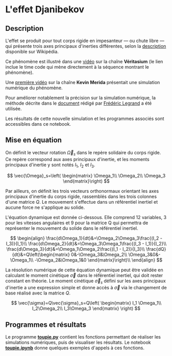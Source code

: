 # L'effet Djanibekov

## Description

L'effet se produit pour tout corps rigide en impesanteur — ou chute libre — qui présente trois axes principaux d'inerties différentes, selon la [description](https://fr.wikipedia.org/wiki/Effet_Djanibekov) disponible sur Wikipédia.

Ce phénomène est illustré dans une [vidéo](https://www.youtube.com/watch?v=SAQ-iIJkLzA&t=277s) sur la chaîne **Véritasium** (le lien inclue le time code qui mène directement à la séquence montrant le phénomène).

Une [première vidéo](https://www.youtube.com/watch?v=BzJsEE4yTJw) sur la chaîne **Kevin Merida** présentait une simulation numérique du phénomène.


Pour améliorer notablement la précision sur la simulation numérique, la méthode décrite dans le [document](https://www.f-legrand.fr/scidoc/srcdoc/sciphys/meca/solide/solide-pdf.pdf) rédigé par [Frédéric Legrand](https://www.f-legrand.fr/scidoc/) a été utilisée.

Les résultats de cette nouvelle simulation et les programmes associés sont accessibles dans ce notebook.

## Mise en équation

On définit le vecteur rotation $\vec{\Omega}_s$ dans le repère solidaire du corps rigide. Ce repère correspond aux axes principaux d'inertie, et les moments principaux d'inertie y sont notés $I_1$, $I_2$ et $I_3$.

$$
\vec{\Omega}_s=\left(
\begin{matrix}
\Omega_1\\
\Omega_2\\
\Omega_3
\end{matrix}\right)
$$

Par ailleurs, on définit les trois vecteurs orthonormaux orientant les axes principaux d'inertie du corps rigide, rassemblés dans les trois colonnes d'une matrice $Q$. Le mouvement s'effectue dans un référentiel inertiel et aucune force ne s'applique au solide.

L'équation dynamique est donnée ci-dessous. Elle comprend 12 variables, 3 pour les vitesses angulaires et 9 pour la matrice Q qui permettra de représenter le mouvement du solide dans le référentiel inertiel.

$$
\begin{align}
\frac{d\Omega_1}{dt}&=\Omega_2\Omega_3\frac{(I_2 - I_3)}{I_1}\\
\frac{d\Omega_2}{dt}&=\Omega_3\Omega_1\frac{(I_3 - I_1)}{I_2}\\
\frac{d\Omega_3}{dt}&=\Omega_1\Omega_2\frac{(I_1 - I_2)}{I_3}\\
\frac{dQ}{dt}&=Q\left(\begin{matrix}
0&-\Omega_3&\Omega_2\\
\Omega_3&0&-\Omega_1\\
-\Omega_2&\Omega_1&0
\end{matrix}\right)\\
\end{align}
$$

La résolution numérique de cette équation dynamique peut être validée en calculant le moment cinétique $\vec{\sigma}$ dans le référentiel inertiel, qui doit rester constant en théorie. Le moment cinétique $\vec{\sigma}_s$ défini sur les axes principaux d'inertie a une expression simple et donne accès à $\vec{\sigma}$ via le changement de base réalisé avec la matrice $Q$.

$$
\vec{\sigma}=Q\vec{\sigma}_s=Q\left(
\begin{matrix}
I_1 \Omega_1\\
I_2\Omega_2\\
I_3\Omega_3
\end{matrix}
\right)
$$

## Programmes et résultats

Le programme [**toupie.py**](Code/toupie.py) contient les fonctions permettant de réaliser les simulations numériques, puis de visualiser les résultats. Le notebook [**toupie.ipynb**](Notebook/toupie.ipynb) donne quelques exemples d'appels à ces fonctions.
